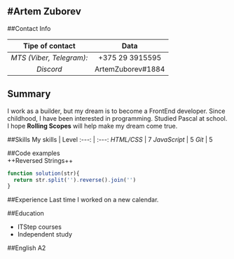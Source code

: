 #Artem Zuborev<br>
---
##Contact Info<br>


Tipe of contact  |  Data
:---: | :---:
*MTS (Viber, Telegram):* | +375 29 3915595
*Discord* | ArtemZuborev#1884
## Summary<br>
I work as a builder, but my dream is to become a FrontEnd developer. Since childhood, I have been interested in programming. Studied Pascal at school. I hope **Rolling Scopes** will help make my dream come true.

##Skills
My skills  |  Level
:---: | :---:
*HTML/CSS* | 7
*JavaScript* | 5
*Git* | 5

##Code examples<br>
++Reversed Strings++
```JavaScript
function solution(str){
  return str.split('').reverse().join('')
}
```
##Experience
Last time I worked on a new calendar.

##Education
- ITStep courses
- Independent study

##English
A2

